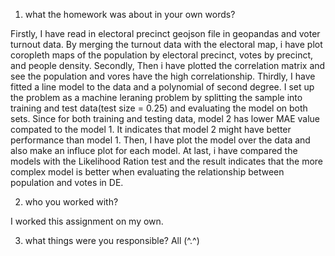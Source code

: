 1. what the homework was about in your own words?


Firstly, I have read in electoral precinct geojson file in geopandas and voter turnout data.
By merging the turnout data with the electoral map, i have plot coropleth maps
of the population by electoral precinct, votes by precinct, and people density.
Secondly, Then i have plotted the correlation matrix and see the population and vores have the high correlationship. 
Thirdly, I have fitted a line model to the data and a polynomial of second degree.
I set up the problem as a machine leraning problem by splitting the sample into training and test data(test size = 0.25)
and evaluating the model on both sets. Since for both training and testing data,
model 2 has lower MAE value compated to the model 1. It indicates that model 2 might have better performance than model 1.
Then, I have plot the model over the data and also make an influce plot for each model. 
At last, i have compared the models with the Likelihood Ration test 
and the result indicates that the more complex model is better when evaluating the relationship between population and votes in DE.

2. who you worked with?

I worked this assignment on my own.

3. what things were you responsible?
All (^.^)



